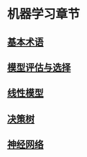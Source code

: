# 机器学习章节

## [基本术语](./基本术语.md)

## [模型评估与选择](./模型评估与选择.md)

## [线性模型](./线性模型.md)

## [决策树](./决策树.md)

## [神经网络](./神经网络.md)